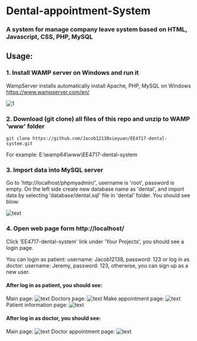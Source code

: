 # Dental-appointment-System

### A system for manage company leave system based on HTML, Javascript, CSS, PHP, MySQL

## Usage:

### 1. Install WAMP server on Windows and run it

WampServer installs automatically install Apache, PHP, MySQL on Windows
https://www.wampserver.com/en/

![1](https://user-images.githubusercontent.com/37478093/93093578-6cac8780-f6d3-11ea-9cbb-0a94754ed10c.png)

### 2. Download (git clone) all files of this repo and unzip to WAMP 'www' folder

```git clone https://github.com/Jacob12138xieyuan/EE4717-dental-system.git```

For example: E:\wamp64\www\EE4717-dental-system

### 3. Import data into MySQL server

Go to 'http://localhost/phpmyadmin/', username is 'root', password is empty. On the left side create new database name as 'dental', and import data by selecting 'database/dental.sql' file in 'dental' folder. You should see blow:

![text](./images/dental-database.png)

### 4. Open web page form http://localhost/

Click 'EE4717-dental-system' link under 'Your Projects', you should see a login page. 

You can login as patient: username: Jacob12138, password: 123 or log in as doctor: username: Jeremy, password: 123, otherwise, you can sign up as a new user. 

#### After log in as patient, you should see:
Main page:
![text](./images/page.jpeg)
Doctors page:
![text](./images/doctors.jpeg)
Make appointment page:
![text](./images/make-appointment.jpeg)
Patient information page:
![text](./images/myinfo.jpeg)

#### After log in as doctor, you should see:
Main page:
![text](./images/doctor-page.jpeg)
Doctor appointment page:
![text](./images/doctor-appointment.jpeg)


